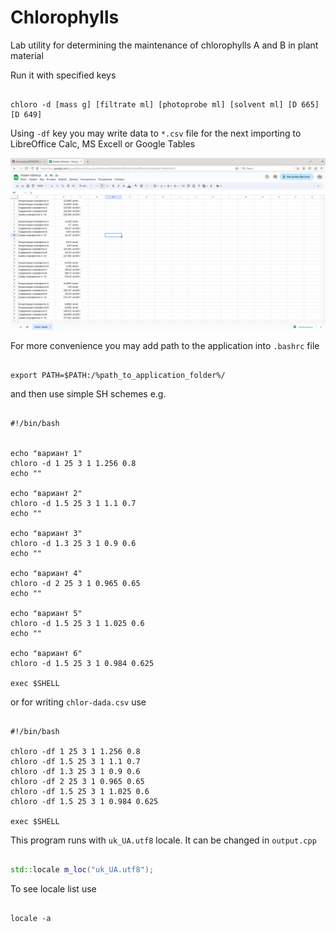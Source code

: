 # Chlorophylls

Lab utility for determining the maintenance of chlorophylls A and B in plant material
  
Run it with specified keys

```
  
chloro -d [mass g] [filtrate ml] [photoprobe ml] [solvent ml] [D 665] [D 649]

```

Using `-df` key you may write data to `*.csv` file for the next importing to LibreOffice Calc, MS Excell or Google Tables

![Google table data import](/img/screen.png)

For more convenience you may add path to the application into `.bashrc` file

```

export PATH=$PATH:/%path_to_application_folder%/

```

and then use simple SH schemes e.g.

```SH

#!/bin/bash


echo "вариант 1"
chloro -d 1 25 3 1 1.256 0.8
echo ""

echo "вариант 2"
chloro -d 1.5 25 3 1 1.1 0.7
echo ""

echo "вариант 3"
chloro -d 1.3 25 3 1 0.9 0.6
echo ""

echo "вариант 4"
chloro -d 2 25 3 1 0.965 0.65
echo ""

echo "вариант 5"
chloro -d 1.5 25 3 1 1.025 0.6
echo ""

echo "вариант 6"
chloro -d 1.5 25 3 1 0.984 0.625

exec $SHELL

```

or for writing `chlor-dada.csv` use

```SH

#!/bin/bash

chloro -df 1 25 3 1 1.256 0.8
chloro -df 1.5 25 3 1 1.1 0.7
chloro -df 1.3 25 3 1 0.9 0.6
chloro -df 2 25 3 1 0.965 0.65
chloro -df 1.5 25 3 1 1.025 0.6
chloro -df 1.5 25 3 1 0.984 0.625

exec $SHELL

```

This program runs with `uk_UA.utf8` locale. It can be changed in `output.cpp`

```C++

std::locale m_loc("uk_UA.utf8");

```

To see locale list use

```SH

locale -a

```
